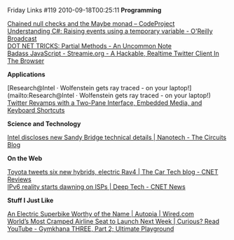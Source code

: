 Friday Links #119
2010-09-18T00:25:11
**Programming**

[Chained null checks and the Maybe monad – CodeProject](http://www.codeproject.com/KB/cs/maybemonads.aspx)   
[Understanding C#: Raising events using a temporary variable - O'Reilly Broadcast](http://broadcast.oreilly.com/2010/09/understanding-c-raising-events.html?utm_source=feedburner&utm_medium=feed&utm_campaign=Feed%3A+oreilly%2Fwindows+%28O%27Reilly+Media%3A+Microsoft+and+Windows%29&utm_content=Google+Reader)   
[DOT NET TRICKS: Partial Methods - An Uncommon Note](http://www.abhisheksur.com/2010/09/partial-methods-uncommon-note.html?utm_source=feedburner&utm_medium=feed&utm_campaign=Feed%3A+abhisheksur%2FWTgI+%28DOT+NET+TRICKS%29&utm_content=Google+Reader)   
[Badass JavaScript - Streamie.org - A Hackable, Realtime Twitter Client In The Browser](http://badassjs.com/post/1115581055/streamie-org-a-hackable-realtime-twitter-client-in)

**Applications**

[Research@Intel · Wolfenstein gets ray traced - on your laptop!](mailto:Research@Intel · Wolfenstein gets ray traced - on your laptop!)   
[Twitter Revamps with a Two-Pane Interface, Embedded Media, and Keyboard Shortcuts ](http://lifehacker.com/5638181/twitter-revamps-with-a-two+pane-interface-infinite-scrolling-and-embedded-media?utm_source=feedburner&utm_medium=feed&utm_campaign=Feed%3A+lifehacker%2Ffull+%28Lifehacker%29)

**Science and Technology**

[Intel discloses new Sandy Bridge technical details | Nanotech - The Circuits Blog ](http://news.cnet.com/8301-13924_3-20016302-64.html?part=rss&subj=news&tag=2547-1_3-0-20)

**On the Web**

[Toyota tweets six new hybrids, electric Rav4 | The Car Tech blog - CNET Reviews ](http://reviews.cnet.com/8301-13746_7-20016304-48.html?part=rss&subj=news&tag=2547-1_3-0-20)   
[IPv6 reality starts dawning on ISPs | Deep Tech - CNET News](http://news.cnet.com/8301-30685_3-20016284-264.html?part=rss&subj=news&tag=2547-1_3-0-20)

**Stuff I Just Like**

[An Electric Superbike Worthy of the Name | Autopia | Wired.com](http://www.wired.com/autopia/2010/09/swigz-electric-motorcycle/)   
[World’s Most Cramped Airline Seat to Launch Next Week | Curious? Read](http://www.curiousread.com/2010/09/worlds-most-cramped-airline-seat-to.html?utm_source=feedburner&utm_medium=feed&utm_campaign=Feed%3A+CuriousRead+%28Curious+Read%29)   
[YouTube - Gymkhana THREE, Part 2; Ultimate Playground](http://www.youtube.com/watch?v=4TshFWSsrn8)
